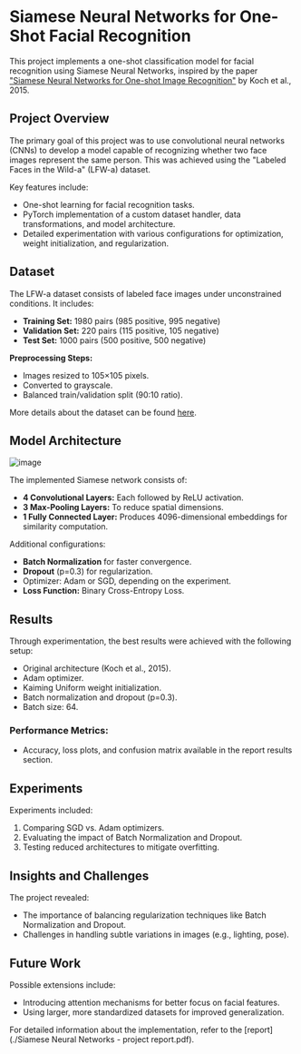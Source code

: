 # Siamese Neural Networks for One-Shot Facial Recognition

This project implements a one-shot classification model for facial recognition using Siamese Neural Networks, inspired by the paper ["Siamese Neural Networks for One-shot Image Recognition"](https://www.cs.cmu.edu/~rsalakhu/papers/oneshot1.pdf) by Koch et al., 2015.

## Project Overview

The primary goal of this project was to use convolutional neural networks (CNNs) to develop a model capable of recognizing whether two face images represent the same person. This was achieved using the "Labeled Faces in the Wild-a" (LFW-a) dataset.

Key features include:
- One-shot learning for facial recognition tasks.
- PyTorch implementation of a custom dataset handler, data transformations, and model architecture.
- Detailed experimentation with various configurations for optimization, weight initialization, and regularization.

## Dataset

The LFW-a dataset consists of labeled face images under unconstrained conditions. It includes:
- **Training Set:** 1980 pairs (985 positive, 995 negative)
- **Validation Set:** 220 pairs (115 positive, 105 negative)
- **Test Set:** 1000 pairs (500 positive, 500 negative)

**Preprocessing Steps:**
- Images resized to 105×105 pixels.
- Converted to grayscale.
- Balanced train/validation split (90:10 ratio).

More details about the dataset can be found [here](https://talhassner.github.io/home/projects/lfwa/index.html).

## Model Architecture

![image](https://github.com/user-attachments/assets/92d03aa5-17c7-4c57-8f76-b5150d94902a)

The implemented Siamese network consists of:
- **4 Convolutional Layers:** Each followed by ReLU activation.
- **3 Max-Pooling Layers:** To reduce spatial dimensions.
- **1 Fully Connected Layer:** Produces 4096-dimensional embeddings for similarity computation.

Additional configurations:
- **Batch Normalization** for faster convergence.
- **Dropout** (p=0.3) for regularization.
- Optimizer: Adam or SGD, depending on the experiment.
- **Loss Function:** Binary Cross-Entropy Loss.

## Results

Through experimentation, the best results were achieved with the following setup:
- Original architecture (Koch et al., 2015).
- Adam optimizer.
- Kaiming Uniform weight initialization.
- Batch normalization and dropout (p=0.3).
- Batch size: 64.

### Performance Metrics:
- Accuracy, loss plots, and confusion matrix available in the report results section.

## Experiments

Experiments included:
1. Comparing SGD vs. Adam optimizers.
2. Evaluating the impact of Batch Normalization and Dropout.
3. Testing reduced architectures to mitigate overfitting.

## Insights and Challenges

The project revealed:
- The importance of balancing regularization techniques like Batch Normalization and Dropout.
- Challenges in handling subtle variations in images (e.g., lighting, pose).

## Future Work

Possible extensions include:
- Introducing attention mechanisms for better focus on facial features.
- Using larger, more standardized datasets for improved generalization.


For detailed information about the implementation, refer to the [report](./Siamese Neural Networks - project report.pdf).


